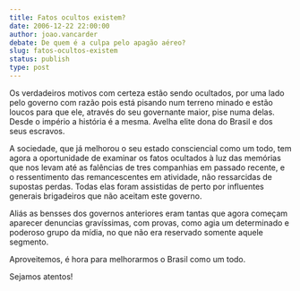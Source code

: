 ```yaml
---
title: Fatos ocultos existem?
date: 2006-12-22 22:00:00
author: joao.vancarder
debate: De quem é a culpa pelo apagão aéreo?
slug: fatos-ocultos-existem
status: publish 
type: post
---
```


Os verdadeiros motivos com certeza estão sendo ocultados, por uma lado pelo governo com razão pois está pisando num terreno minado e estão loucos para que ele, através do seu governante maior, pise numa delas. Desde o império a história é a mesma. Avelha elite dona do Brasil e dos seus escravos.  

A sociedade, que já melhorou o seu estado consciencial como um todo, tem agora a oportunidade de examinar os fatos ocultados à luz das memórias que nos levam até as falências de tres companhias em passado recente, e o ressentimento das remancescentes em atividade, não ressarcidas de supostas perdas. Todas elas foram assistidas de perto por influentes generais brigadeiros que não aceitam este governo.  

Aliás as bensses dos governos anteriores eram tantas que agora começam aparecer denuncias gravíssimas, com provas, como agia um determinado e poderoso grupo da mídia, no que não era reservado somente aquele segmento.  

Aproveitemos, é hora para melhorarmos o Brasil como um todo.   

Sejamos atentos!
